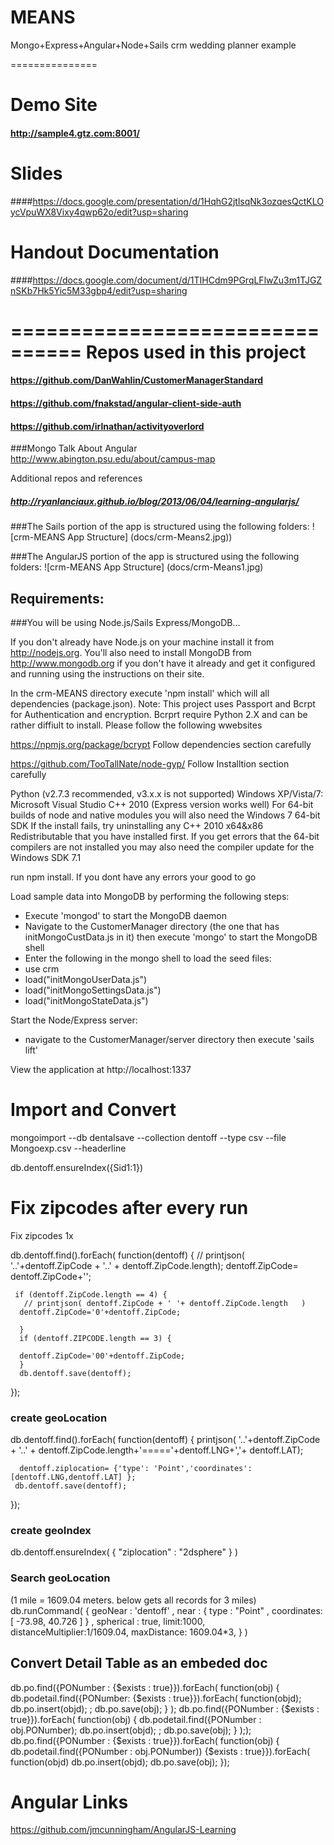 MEANS
=====

Mongo+Express+Angular+Node+Sails
crm wedding planner example

===============
# Demo Site
#### http://sample4.gtz.com:8001/

# Slides
####https://docs.google.com/presentation/d/1HqhG2jtlsqNk3ozqesQctKLOycVpuWX8Vixy4qwp62o/edit?usp=sharing


# Handout Documentation
####https://docs.google.com/document/d/1TIHCdm9PGrqLFlwZu3m1TJGZnSKb7Hk5Yic5M33gbp4/edit?usp=sharing

================================
Repos used in this project
===============
#### https://github.com/DanWahlin/CustomerManagerStandard
#### https://github.com/fnakstad/angular-client-side-auth
#### https://github.com/irlnathan/activityoverlord

###Mongo Talk About Angular
http://www.abington.psu.edu/about/campus-map

Additional repos and references
##### http://ryanlanciaux.github.io/blog/2013/06/04/learning-angularjs/

###The Sails portion of the app is structured using the following folders:
![crm-MEANS App Structure]
(docs/crm-Means2.jpg))

###The AngularJS portion of the app is structured using the following folders:
![crm-MEANS App Structure]
(docs/crm-Means1.jpg)


## Requirements:

###You will be using Node.js/Sails Express/MongoDB...

If you don't already have Node.js on your machine install it from http://nodejs.org. You'll also need to install MongoDB from http://www.mongodb.org if you don't have it already and get it configured and running using the instructions on their site.

In the crm-MEANS directory execute 'npm install' which will all dependencies (package.json).
Note: This project uses Passport and Bcrpt for Authentication and encryption.
Bcrprt require Python 2.X and can be rather diffiult to install. Please follow the following wwebsites

https://npmjs.org/package/bcrypt
Follow dependencies section carefully

https://github.com/TooTallNate/node-gyp/
Follow Installtion section carefully

Python (v2.7.3 recommended, v3.x.x is not supported)
Windows XP/Vista/7:
Microsoft Visual Studio C++ 2010 (Express version works well)
For 64-bit builds of node and native modules you will also need the Windows 7 64-bit SDK
If the install fails, try uninstalling any C++ 2010 x64&x86 Redistributable that you have installed first.
If you get errors that the 64-bit compilers are not installed you may also need the compiler update for the Windows SDK 7.1

run npm install. If you dont have any errors your good to go

Load sample data into MongoDB by performing the following steps:

* Execute 'mongod' to start the MongoDB daemon
* Navigate to the CustomerManager directory (the one that has initMongoCustData.js in it) then execute 'mongo' to start the MongoDB shell
* Enter the following in the mongo shell to load the seed files:
 * use crm
 * load("initMongoUserData.js")
 * load("initMongoSettingsData.js")
 * load("initMongoStateData.js")

Start the Node/Express server:
* navigate to the CustomerManager/server directory then execute 'sails lift'

View the application at http://localhost:1337

# Import and Convert
mongoimport --db dentalsave --collection dentoff --type csv --file Mongoexp.csv --headerline

db.dentoff.ensureIndex({Sid1:1})

Fix zipcodes after every run
======================================================

Fix zipcodes 1x

db.dentoff.find().forEach( function(dentoff) { 
   //  printjson( '..'+dentoff.ZipCode + '..' + dentoff.ZipCode.length);
  dentoff.ZipCode= dentoff.ZipCode+'';

     if (dentoff.ZipCode.length == 4) {
       // printjson( dentoff.ZipCode + ' '+ dentoff.ZipCode.length   )
      dentoff.ZipCode='0'+dentoff.ZipCode;
    
      }
      if (dentoff.ZIPCODE.length == 3) {
 
      dentoff.ZipCode='00'+dentoff.ZipCode;    
      }
      db.dentoff.save(dentoff);
      
});
### create geoLocation
db.dentoff.find().forEach( function(dentoff) { 
     printjson( '..'+dentoff.ZipCode + '..' + dentoff.ZipCode.length+'====='+dentoff.LNG+','+ dentoff.LAT);
     
      dentoff.ziplocation= {'type': 'Point','coordinates':[dentoff.LNG,dentoff.LAT] };
     db.dentoff.save(dentoff);
});

### create geoIndex 
db.dentoff.ensureIndex( { "ziplocation" : "2dsphere" } )

### Search geoLocation
 (1 mile = 1609.04 meters. below gets all records for 3 miles)
 db.runCommand( { geoNear : 'dentoff' ,
     near : { type : "Point" ,
                 coordinates: [     -73.98, 
                40.726
         ] } ,
         spherical : true,
         limit:1000,
         distanceMultiplier:1/1609.04,
         maxDistance: 1609.04*3,
        } )



## Convert Detail Table as an embeded doc
db.po.find({PONumber : {$exists : true}}).forEach( function(obj) { db.podetail.find({PONumber: {$exists : true}}).forEach( function(objd); 
db.po.insert(objd); ; db.po.save(obj); } );
db.po.find({PONumber : {$exists : true}}).forEach( function(obj) { db.podetail.find({PONumber :  obj.PONumber); 
db.po.insert(objd); ; db.po.save(obj); } ););
db.po.find({PONumber : {$exists : true}}).forEach( function(obj) { db.podetail.find({PONumber :  obj.PONumber)) {$exists : true}}).forEach( function(objd) 
db.po.insert(objd); db.po.save(obj); });

# Angular Links
https://github.com/jmcunningham/AngularJS-Learning
